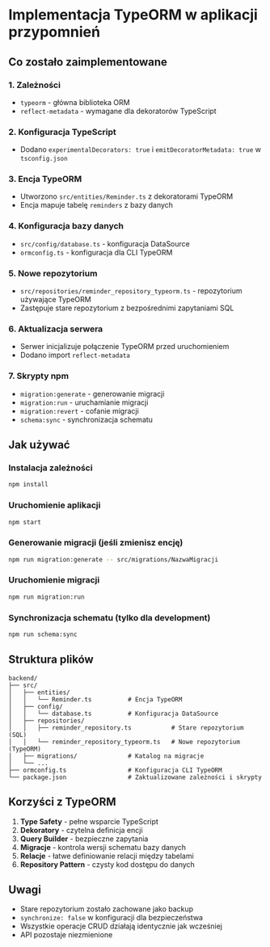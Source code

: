 # Implementacja TypeORM w aplikacji przypomnień

## Co zostało zaimplementowane

### 1. Zależności
- `typeorm` - główna biblioteka ORM
- `reflect-metadata` - wymagane dla dekoratorów TypeScript

### 2. Konfiguracja TypeScript
- Dodano `experimentalDecorators: true` i `emitDecoratorMetadata: true` w `tsconfig.json`

### 3. Encja TypeORM
- Utworzono `src/entities/Reminder.ts` z dekoratorami TypeORM
- Encja mapuje tabelę `reminders` z bazy danych

### 4. Konfiguracja bazy danych
- `src/config/database.ts` - konfiguracja DataSource
- `ormconfig.ts` - konfiguracja dla CLI TypeORM

### 5. Nowe repozytorium
- `src/repositories/reminder_repository_typeorm.ts` - repozytorium używające TypeORM
- Zastępuje stare repozytorium z bezpośrednimi zapytaniami SQL

### 6. Aktualizacja serwera
- Serwer inicjalizuje połączenie TypeORM przed uruchomieniem
- Dodano import `reflect-metadata`

### 7. Skrypty npm
- `migration:generate` - generowanie migracji
- `migration:run` - uruchamianie migracji
- `migration:revert` - cofanie migracji
- `schema:sync` - synchronizacja schematu

## Jak używać

### Instalacja zależności
```bash
npm install
```

### Uruchomienie aplikacji
```bash
npm start
```

### Generowanie migracji (jeśli zmienisz encję)
```bash
npm run migration:generate -- src/migrations/NazwaMigracji
```

### Uruchomienie migracji
```bash
npm run migration:run
```

### Synchronizacja schematu (tylko dla development)
```bash
npm run schema:sync
```

## Struktura plików

```
backend/
├── src/
│   ├── entities/
│   │   └── Reminder.ts          # Encja TypeORM
│   ├── config/
│   │   └── database.ts          # Konfiguracja DataSource
│   ├── repositories/
│   │   ├── reminder_repository.ts           # Stare repozytorium (SQL)
│   │   └── reminder_repository_typeorm.ts   # Nowe repozytorium (TypeORM)
│   ├── migrations/              # Katalog na migracje
│   └── ...
├── ormconfig.ts                 # Konfiguracja CLI TypeORM
└── package.json                 # Zaktualizowane zależności i skrypty
```

## Korzyści z TypeORM

1. **Type Safety** - pełne wsparcie TypeScript
2. **Dekoratory** - czytelna definicja encji
3. **Query Builder** - bezpieczne zapytania
4. **Migracje** - kontrola wersji schematu bazy danych
5. **Relacje** - łatwe definiowanie relacji między tabelami
6. **Repository Pattern** - czysty kod dostępu do danych

## Uwagi

- Stare repozytorium zostało zachowane jako backup
- `synchronize: false` w konfiguracji dla bezpieczeństwa
- Wszystkie operacje CRUD działają identycznie jak wcześniej
- API pozostaje niezmienione 